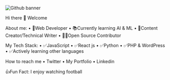 ![Github banner](https://github.com/folarinoladejo/folarinoladejo/assets/165914216/954bd765-5a01-4afe-9aa9-58646565c0c2)

Hi there 👋 Welcome

About me:
• 🚀Web Developer
• 📚Currently learning AI & ML
• 📸Content Creator/Technical Writer
• 👨‍💻Open Source Contributor


My Tech Stack:
• ✅JavaScript
• ✅React js
• ✅Python
• ✅PHP & WordPress
• ✅Actively learning other languages


How to reach me
• Twitter
• My Portfolio
• Linkedin


👍Fun Fact: I enjoy watching football



